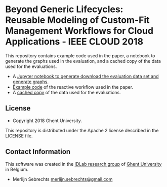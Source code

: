 # Beyond Generic Lifecycles: Reusable Modeling of Custom-Fit Management Workflows for Cloud Applications - IEEE CLOUD 2018

This repository contains example code used in the paper, a notebook to generate the graphs used in the evaluation, and a cached copy of the data used for the evaluations.

* A [Jupyter notebook to generate download the evaluation data set and generate graphs](./reactive-usage-stats.ipynb).
* [Example code](./example-reactive-workflow.py) of the reactive workflow used in the paper.
* A [cached copy](./cached) of the data used for the evaluations.

## License

* Copyright 2018 Ghent University.

This repository is distributed under the Apache 2 license described in the LICENSE file.

## Contact Information

This software was created in the [IDLab research group](https://www.ugent.be/ea/idlab) of [Ghent University](https://www.ugent.be) in Belgium.

* Merlijn Sebrechts <merlijn.sebrechts@gmail.com>
